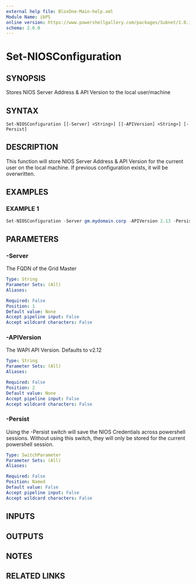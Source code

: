 ```yaml
---
external help file: BloxOne-Main-help.xml
Module Name: ibPS
online version: https://www.powershellgallery.com/packages/Subnet/1.0.14/Content/Public%5CGet-Subnet.ps1
schema: 2.0.0
---
```


# Set-NIOSConfiguration

## SYNOPSIS
Stores NIOS Server Address & API Version to the local user/machine

## SYNTAX

```
Set-NIOSConfiguration [[-Server] <String>] [[-APIVersion] <String>] [-Persist]
```

## DESCRIPTION
This function will store NIOS Server Address & API Version for the current user on the local machine.
If previous configuration exists, it will be overwritten.

## EXAMPLES

### EXAMPLE 1
```powershell
Set-NIOSConfiguration -Server gm.mydomain.corp -APIVersion 2.13 -Persist
```

## PARAMETERS

### -Server
The FQDN of the Grid Master

```yaml
Type: String
Parameter Sets: (All)
Aliases:

Required: False
Position: 1
Default value: None
Accept pipeline input: False
Accept wildcard characters: False
```

### -APIVersion
The WAPI API Version.
Defaults to v2.12

```yaml
Type: String
Parameter Sets: (All)
Aliases:

Required: False
Position: 2
Default value: None
Accept pipeline input: False
Accept wildcard characters: False
```

### -Persist
Using the -Persist switch will save the NIOS Credentials across powershell sessions.
Without using this switch, they will only be stored for the current powershell session.

```yaml
Type: SwitchParameter
Parameter Sets: (All)
Aliases:

Required: False
Position: Named
Default value: False
Accept pipeline input: False
Accept wildcard characters: False
```

## INPUTS

## OUTPUTS

## NOTES

## RELATED LINKS
